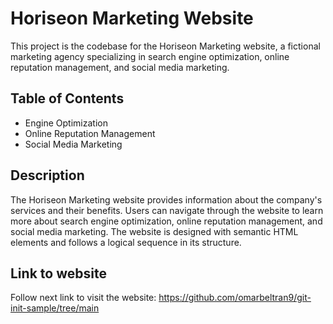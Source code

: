 # Horiseon Marketing Website

This project is the codebase for the Horiseon Marketing website, a fictional marketing agency specializing in search engine optimization, online reputation management, and social media marketing.

## Table of Contents

- Engine Optimization
- Online Reputation Management
- Social Media Marketing

## Description

The Horiseon Marketing website provides information about the company's services and their benefits. Users can navigate through the website to learn more about search engine optimization, online reputation management, and social media marketing. The website is designed with semantic HTML elements and follows a logical sequence in its structure.

## Link to website

Follow next link to visit the website: https://github.com/omarbeltran9/git-init-sample/tree/main
